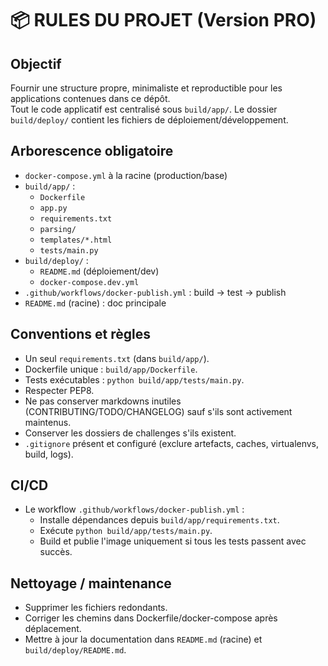 # 📦 RULES DU PROJET (Version PRO)

## Objectif
Fournir une structure propre, minimaliste et reproductible pour les applications contenues dans ce dépôt.  
Tout le code applicatif est centralisé sous `build/app/`. Le dossier `build/deploy/` contient les fichiers de déploiement/développement.

## Arborescence obligatoire
- `docker-compose.yml` à la racine (production/base)
- `build/app/` :
  - `Dockerfile`
  - `app.py`
  - `requirements.txt`
  - `parsing/`
  - `templates/*.html`
  - `tests/main.py`
- `build/deploy/` :
  - `README.md` (déploiement/dev)
  - `docker-compose.dev.yml`
- `.github/workflows/docker-publish.yml` : build → test → publish
- `README.md` (racine) : doc principale

## Conventions et règles
- Un seul `requirements.txt` (dans `build/app/`).
- Dockerfile unique : `build/app/Dockerfile`.
- Tests exécutables : `python build/app/tests/main.py`.
- Respecter PEP8.
- Ne pas conserver markdowns inutiles (CONTRIBUTING/TODO/CHANGELOG) sauf s'ils sont activement maintenus.
- Conserver les dossiers de challenges s'ils existent.
- `.gitignore` présent et configuré (exclure artefacts, caches, virtualenvs, build, logs).

## CI/CD
- Le workflow `.github/workflows/docker-publish.yml` :
  - Installe dépendances depuis `build/app/requirements.txt`.
  - Exécute `python build/app/tests/main.py`.
  - Build et publie l'image uniquement si tous les tests passent avec succès.

## Nettoyage / maintenance
- Supprimer les fichiers redondants.
- Corriger les chemins dans Dockerfile/docker-compose après déplacement.
- Mettre à jour la documentation dans `README.md` (racine) et `build/deploy/README.md`.
